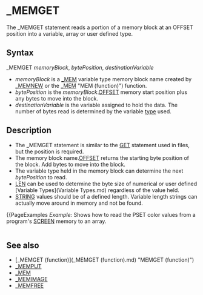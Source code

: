 # _MEMGET

The _MEMGET statement reads a portion of a memory block at an OFFSET position into a variable, array or user defined type.

  

## Syntax

_MEMGET *memoryBlock*, *bytePosition*, *destinationVariable*
  

* *memoryBlock* is a [_MEM](_MEM.md) variable type memory block name created by [_MEMNEW](_MEMNEW.md) or the [_MEM](_MEM.md) "MEM (function)") function.
* *bytePosition* is the *memoryBlock*.[OFFSET](OFFSET.md) memory start position plus any bytes to move into the block.
* *destinationVariable* is the variable assigned to hold the data. The number of bytes read is determined by the variable [type](type.md) used.

  

## Description

* The _MEMGET statement is similar to the [GET](GET.md) statement used in files, but the position is required.
* The memory block name.[OFFSET](OFFSET.md) returns the starting byte position of the block. Add bytes to move into the block.
* The variable type held in the memory block can determine the next *bytePosition* to read.
* [LEN](LEN.md) can be used to determine the byte size of numerical or user defined [Variable Types](Variable Types.md) regardless of the value held.
* [STRING](STRING.md) values should be of a defined length. Variable length strings can actually move around in memory and not be found.

  

{{PageExamples
*Example:* Shows how to read the PSET color values from a program's [SCREEN](SCREEN.md) memory to an array.

``` [SCREEN](SCREEN.md) 13 [PSET](PSET.md) (0, 0), 123 [PSET](PSET.md) (1, 0), 222 'create screen image  'here is an array [DIM](DIM.md) screen_array(319, 199) [AS](AS.md) [_UNSIGNED](_UNSIGNED.md) [_BYTE](_BYTE.md) 'use screen dimensions from 0  'here's how we can copy the screen to our array [DIM](DIM.md) m [AS](AS.md) [_MEM](_MEM.md) m = [_MEMIMAGE](_MEMIMAGE.md)  '0 or no handle necessary when accessing the current program screen _MEMGET m, m.OFFSET, screen_array()  'here's the proof [PRINT](PRINT.md) screen_array(0, 0) 'print 123 [PRINT](PRINT.md) screen_array(1, 0) 'print 222 [END](END.md)  
```

  

## See also

* [_MEMGET (function)](_MEMGET (function).md) "MEMGET (function)")
* [_MEMPUT](_MEMPUT.md)
* [_MEM](_MEM.md)
* [_MEMIMAGE](_MEMIMAGE.md)
* [_MEMFREE](_MEMFREE.md)

  

